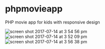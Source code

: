 # phpmovieapp
PHP movie app for kids with responsive design

![screen shot 2017-07-14 at 3 54 56 pm](https://user-images.githubusercontent.com/19265196/28208880-922a06f2-68ad-11e7-8e5c-4ff73d9f4ea8.png)
![screen shot 2017-07-14 at 3 52 09 pm](https://user-images.githubusercontent.com/19265196/28208892-a426f0b8-68ad-11e7-86bd-f8c9d5aa6e45.png)
![screen shot 2017-07-14 at 3 56 38 pm](https://user-images.githubusercontent.com/19265196/28208903-b9d5b598-68ad-11e7-9941-92a7d9a5d529.png)
